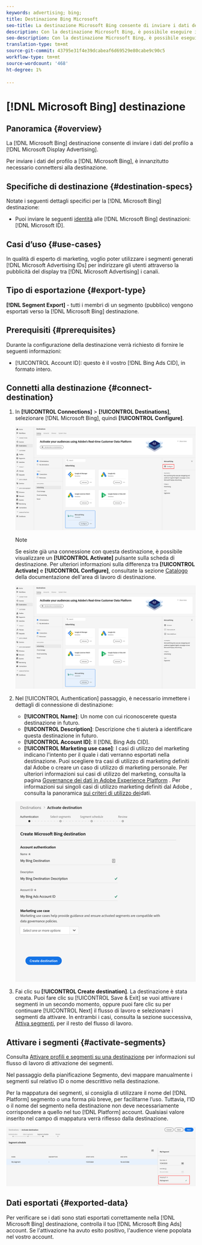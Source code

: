 ```yaml
---
keywords: advertising; bing;
title: Destinazione Bing Microsoft
seo-title: La destinazione Microsoft Bing consente di inviare i dati del profilo a Microsoft Display Advertising.
description: Con la destinazione Microsoft Bing, è possibile eseguire il retargeting e campagne digitali mirate per l'audience in Microsoft Display Advertising.
seo-description: Con la destinazione Microsoft Bing, è possibile eseguire il retargeting e campagne digitali mirate per l'audience in Microsoft Display Advertising.
translation-type: tm+mt
source-git-commit: 43795e31f4e39dcabeaf6d69529e80cabe9c90c5
workflow-type: tm+mt
source-wordcount: '468'
ht-degree: 1%

---
```



# [!DNL Microsoft Bing] destinazione

## Panoramica {#overview}

La [!DNL Microsoft Bing] destinazione consente di inviare i dati del profilo a [!DNL Microsoft Display Advertising].

Per inviare i dati del profilo a [!DNL Microsoft Bing], è innanzitutto necessario connettersi alla destinazione.

## Specifiche di destinazione {#destination-specs}

Notate i seguenti dettagli specifici per la [!DNL Microsoft Bing] destinazione:

* Puoi inviare le seguenti [identità](../../identity-service/namespaces.md) alle [!DNL Microsoft Bing] destinazioni: [!DNL Microsoft ID].

## Casi d’uso {#use-cases}

In qualità di esperto di marketing, voglio poter utilizzare i segmenti generati [!DNL Microsoft Advertising IDs] per indirizzare gli utenti attraverso la pubblicità del display tra [!DNL Microsoft Advertising] i canali.

## Tipo di esportazione {#export-type}

**[!DNL Segment Export]** - tutti i membri di un segmento (pubblico) vengono esportati verso la [!DNL Microsoft Bing] destinazione.

## Prerequisiti   {#prerequisites}

Durante la configurazione della destinazione verrà richiesto di fornire le seguenti informazioni:

* [!UICONTROL Account ID]: questo è il vostro [!DNL Bing Ads CID], in formato intero.

## Connetti alla destinazione {#connect-destination}

1. In **[!UICONTROL Connections]** > **[!UICONTROL Destinations]**, selezionare [!DNL Microsoft Bing], quindi **[!UICONTROL Configure]**.

   ![Configurare la destinazione di Microsoft Bing](assets/bing-destination-configure.png)

   >[!NOTE]
   >
   >Se esiste già una connessione con questa destinazione, è possibile visualizzare un **[!UICONTROL Activate]** pulsante sulla scheda di destinazione. Per ulteriori informazioni sulla differenza tra **[!UICONTROL Activate]** e **[!UICONTROL Configure]**, consultate la sezione [Catalogo](../destinations/destinations-workspace.md#catalog) della documentazione dell&#39;area di lavoro di destinazione.

   ![Attiva destinazione Bing Microsoft](assets/bing-destination-activate.png)

1. Nel [!UICONTROL Authentication] passaggio, è necessario immettere i dettagli di connessione di destinazione:

   * **[!UICONTROL Name]**: Un nome con cui riconoscerete questa destinazione in futuro.
   * **[!UICONTROL Description]**: Descrizione che ti aiuterà a identificare questa destinazione in futuro.
   * **[!UICONTROL Account ID]**: Il [!DNL Bing Ads CID].
   * **[!UICONTROL Marketing use case]**: I casi di utilizzo del marketing indicano l&#39;intento per il quale i dati verranno esportati nella destinazione. Puoi scegliere tra  casi di utilizzo di marketing definiti dal Adobe o creare un caso di utilizzo di marketing personale. Per ulteriori informazioni sui casi di utilizzo del marketing, consulta la pagina [Governance dei dati in Adobe Experience Platform](../privacy/data-governance-overview.md#destinations) . Per informazioni sui singoli casi di utilizzo marketing definiti dal Adobe , consulta la panoramica [sui criteri di utilizzo dei](../../data-governance/policies/overview.md#core-actions)dati.

   ![Autenticazione destinazione Bing Microsoft](assets/bing-destination-authentication.png)

1. Fai clic su **[!UICONTROL Create destination]**. La destinazione è stata creata. Puoi fare clic su [!UICONTROL Save & Exit] se vuoi attivare i segmenti in un secondo momento, oppure puoi fare clic su per continuare [!UICONTROL Next] il flusso di lavoro e selezionare i segmenti da attivare. In entrambi i casi, consulta la sezione successiva, [Attiva segmenti](#activate-segments), per il resto del flusso di lavoro.

## Attivare i segmenti {#activate-segments}

Consulta [Attivare profili e segmenti su una destinazione](activate-destinations.md#select-attributes) per informazioni sul flusso di lavoro di attivazione dei segmenti.

Nel passaggio della pianificazione [](activate-destinations.md#segment-schedule) Segmento, devi mappare manualmente i segmenti sul relativo ID o nome descrittivo nella destinazione.

Per la mappatura dei segmenti, si consiglia di utilizzare il nome del [!DNL Platform] segmento o una forma più breve, per facilitarne l’uso. Tuttavia, l’ID o il nome del segmento nella destinazione non deve necessariamente corrispondere a quello nel tuo [!DNL Platform] account. Qualsiasi valore inserito nel campo di mappatura verrà riflesso dalla destinazione.

![ID mappatura segmento](assets/segment-mapping-id.png)

## Dati esportati {#exported-data}

Per verificare se i dati sono stati esportati correttamente nella [!DNL Microsoft Bing] destinazione, controlla il tuo [!DNL Microsoft Bing Ads] account. Se l&#39;attivazione ha avuto esito positivo, l&#39;audience viene popolata nel vostro account.